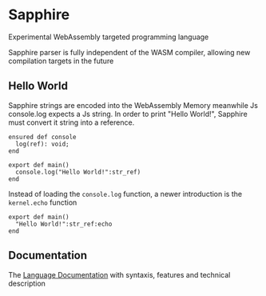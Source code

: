 # Sapphire

Experimental WebAssembly targeted programming language

Sapphire parser is fully independent of the WASM compiler, allowing new compilation targets in the future

## Hello World

Sapphire strings are encoded into the WebAssembly Memory meanwhile Js console.log expects a Js string. In order to print "Hello World!", Sapphire must convert it string into a reference.

```
ensured def console
  log(ref): void;
end

export def main()
  console.log("Hello World!":str_ref)
end
```

Instead of loading the `console.log` function, a newer introduction is the `kernel.echo` function

```
export def main()
  "Hello World!":str_ref:echo
end
```

## Documentation

The [Language Documentation](docs/lang.md) with syntaxis, features and technical description